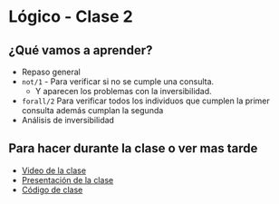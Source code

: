 # Lógico - Clase 2

## ¿Qué vamos a aprender?

* Repaso general
* `not/1` - Para verificar si no se cumple una consulta.
  * Y aparecen los problemas con la inversibilidad.
* `forall/2` Para verificar todos los individuos que cumplen la primer consulta además cumplan la segunda
* Análisis de inversibilidad

## Para hacer durante la clase o ver mas tarde

* [Video de la clase](https://www.youtube.com/watch?v=uu0ab92olg4)
* [Presentación de la clase](https://docs.google.com/presentation/d/13SpdlQWvrlzYeLm5W2HSAaaJzHVqbvmmUDyQC8MC7UA/edit?usp=sharing)
* [Código de clase](https://github.com/pdep-utn/sabados-tarde/blob/master/seguimiento/2021/logico/practica/clase-2.pl)

